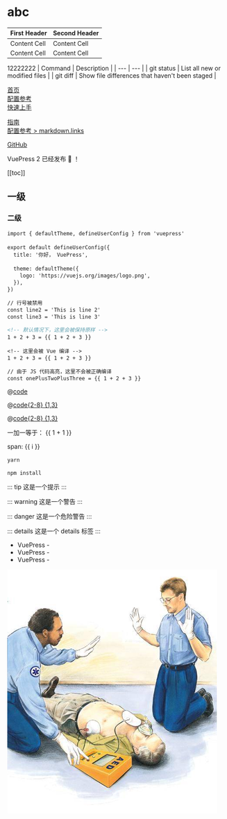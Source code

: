 # abc

| First Header  | Second Header |
| ------------- | ------------- |
| Content Cell  | Content Cell  |
| Content Cell  | Content Cell  |

12222222
| Command | Description |
| --- | --- |
| git status | List all new or modified files |
| git diff | Show file differences that haven't been staged |


<!-- 相对路径 -->
[首页](../README.md)  
[配置参考](../reference/config.md)  
[快速上手](./getting-started.md)  
<!-- 绝对路径 -->
[指南](/zh/guide/README.md)  
[配置参考 > markdown.links](/zh/reference/config.md#links)  
<!-- URL -->
[GitHub](https://github.com) 


VuePress 2 已经发布 :tada: ！


[[toc]]

## 一级

### 二级


```ts{1,6-8}
import { defaultTheme, defineUserConfig } from 'vuepress'

export default defineUserConfig({
  title: '你好， VuePress',

  theme: defaultTheme({
    logo: 'https://vuejs.org/images/logo.png',
  }),
})
```


```ts:no-line-numbers
// 行号被禁用
const line2 = 'This is line 2'
const line3 = 'This is line 3'
```


```md
<!-- 默认情况下，这里会被保持原样 -->
1 + 2 + 3 = {{ 1 + 2 + 3 }}
```

```md:no-v-pre
<!-- 这里会被 Vue 编译 -->
1 + 2 + 3 = {{ 1 + 2 + 3 }}
```

```js:no-v-pre
// 由于 JS 代码高亮，这里不会被正确编译
const onePlusTwoPlusThree = {{ 1 + 2 + 3 }}
```


<!-- 最简单的语法 -->
@[code](./.vuepress/config.ts)


@[code{2-8} {1,3}](./.vuepress/config.ts)


@[code{2-8} {1,3}](@vuepress/config.ts)


一加一等于： {{ 1 + 1 }}

<span v-for="i in 3"> span: {{ i }} </span>


<CodeGroup>
  <CodeGroupItem title="YARN">

```bash:no-line-numbers
yarn
```

  </CodeGroupItem>

  <CodeGroupItem title="NPM" active>

```bash:no-line-numbers
npm install
```

  </CodeGroupItem>
</CodeGroup>


::: tip
这是一个提示
:::

::: warning
这是一个警告
:::

::: danger
这是一个危险警告
:::

::: details
这是一个 details 标签
:::


- VuePress - <Badge type="tip" text="v2" vertical="top" />
- VuePress - <Badge type="warning" text="v2" vertical="middle" />
- VuePress - <Badge type="danger" text="v2" vertical="bottom" />


![](/images/abc.jpg)
